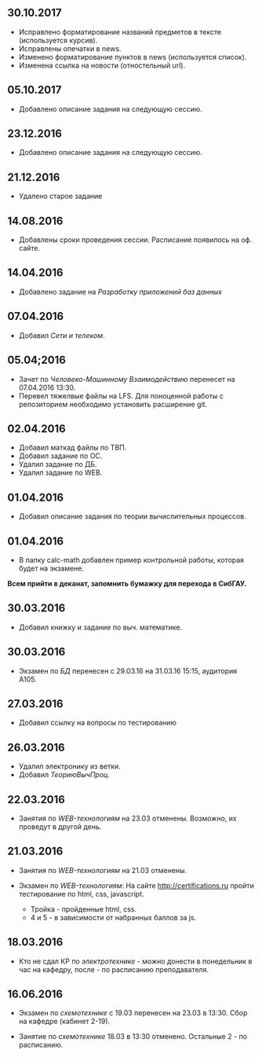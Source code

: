 ## 30.10.2017

- Исправлено форматирование названий предметов в тексте (используется курсив).
- Исправлены опечатки в news.
- Изменено форматирование пунктов в news (используется список).
- Изменена ссылка на новости (отностельный url).  

## 05.10.2017

- Добавлено описание задания на следующую сессию.

## 23.12.2016

- Добавлено описание задания на следующую сессию.

## 21.12.2016

- Удалено старое задание

## 14.08.2016

- Добавлены сроки проведения сессии. Расписание появилось на оф. сайте.

## 14.04.2016

- Добавлено задание на *Разработку приложений баз данных*

## 07.04.2016

- Добавил *Сети и телеком*.


## 05.04;2016

- Зачет по *Человеко-Машинному Взаимодействию* перенесет на 07.04.2016 13:30.
- Перевел тяжелвые файлы на LFS. Для поноценной работы с репозиторием необходимо установить расширение git.

## 02.04.2016

- Добавил маткад файлы по ТВП.
- Добавил задание по ОС.
- Удалил задание по ДБ.
- Удалил задание по WEB.

## 01.04.2016

- Добавил описание задания по теории вычислительных процессов.

## 01.04.2016

- В папку calc-math добавлен пример контрольной работы, которая будет на экзамене.

**Всем прийти в деканат, запомнить бумажку для перехода в СибГАУ.**

## 30.03.2016

- Добавил книжку и задание по выч. математике.

## 30.03.2016

- Экзамен по *БД* перенесен с 29.03.16 на 31.03.16 15:15, аудитория А105.

## 27.03.2016

- Добавил ссылку на вопросы по тестированию

## 26.03.2016

- Удалил электронику из ветки.
- Добавил *ТеориюВычПроц*.

## 22.03.2016

- Занятия по *WEB-технологиям* на 23.03 отменены. 
Возможно, их проведут в другой день.

## 21.03.2016

- Занятия по *WEB-технологиям* на 21.03 отменены.

- Экзамен по *WEB-технологиям*: На сайте http://certifications.ru пройти 
тестирование по html, css, javascript.
    * Тройка - пройденные html, css. 
    * 4 и 5 - в зависимости от набранных баллов за js.


## 18.03.2016

- Кто не сдал КР по *электротехнике* - можно донести в понедельник в час на кафедру, 
после - по расписанию преподавателя.


## 16.06.2016

- Экзамен по *схемотехнике* с 19.03 перенесен на 23.03 в 13:30.
Сбор на кафедре (кабинет 2-19).

- Занятие по *схемотехнике* 18.03 в 13:30 отменено. Остальные 2 - по расписанию.
